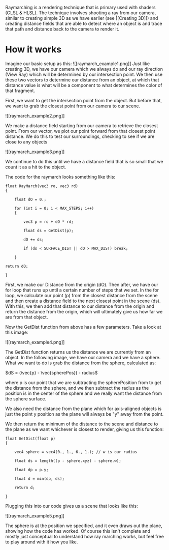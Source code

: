 Raymarching is a rendering technique that is primary used with shaders (GLSL & HLSL). The technique involves shooting a ray from our camera, similar to creating simple 3D as we have earlier (see [[Creating 3D]]) and creating distance fields that are able to detect where an object is and trace that path and distance back to the camera to render it.

# How it works

Imagine our basic setup as this:
![[raymarch_example1.png]]
Just like creating 3D, we have our camera which we always do and our ray direction (View Ray) which will be determined by our intersection point. We then use these two vectors to determine our distance from an object, at which that distance value is what will be a component to what determines the color of that fragment.

First, we want to get the intersection point from the object. But before that, we want to grab the closest point from our camera to our scene.

![[raymarch_example2.png]]

We make a distance field starting from our camera to retrieve the closest point. From our vector, we plot our point forward from that closest point distance. We do this to test our surroundings, checking to see if we are close to any objects

![[raymarch_example3.png]]

We continue to do this until we have a distance field that is so small that we count it as a hit to the object.

The code for the raymarch looks something like this:

```
float RayMarch(vec3 ro, vec3 rd)
{

	float dO = 0.;

	for (int i = 0; i < MAX_STEPS; i++)
	{

		vec3 p = ro + dO * rd;

		float ds = GetDist(p);

		dO += ds;

		if (ds < SURFACE_DIST || dO > MAX_DIST) break;

	}

return dO;

}
```


First, we make our Distance from the origin (dO). Then after, we have our for loop that runs up until a certain number of steps that we set. In the for loop, we calculate our point (p) from the closest distance from the scene and then create a distance field to the next closest point in the scene (ds). With this, we then add that distance to our distance from the origin and return the distance from the origin, which will ultimately give us how far we are from that object.

Now the GetDist function from above has a few parameters. Take a look at this image:

![[raymarch_example4.png]]


The GetDist function returns us the distance we are currently from an object. In the following image, we have our camera and we have a sphere. What we want to do is grab the distance from the sphere, calculated as:

$dS = (\vec{p} - \vec{spherePos}) - radius$

where p is our point that we are subtracting the spherePosition from to get the distance from the sphere, and we then subtract the radius as the position is in the center of the sphere and we really want the distance from the sphere surface. 

We also need the distance from the plane which for axis-aligned objects is just the point y position as the plane will always be "y" away from the point.

We then return the minimum of the distance to the scene and distance to the plane as we want whichever is closest to render, giving us this function:

```
float GetDist(float p)
{

	vec4 sphere = vec4(0., 1., 6., 1.); // w is our radius

	float ds = length((p - sphere.xyz) - sphere.w);

	float dp = p.y;

	float d = min(dp, ds);

	return d;

}

```

Plugging this into our code gives us a scene that looks like this:

![[raymarch_example5.png]]

The sphere is at the position we specified, and it even draws out the plane, showing how the code has worked. Of course this isn't complete and mostly just conceptual to understand how ray marching works, but feel free to play around with it how you like.